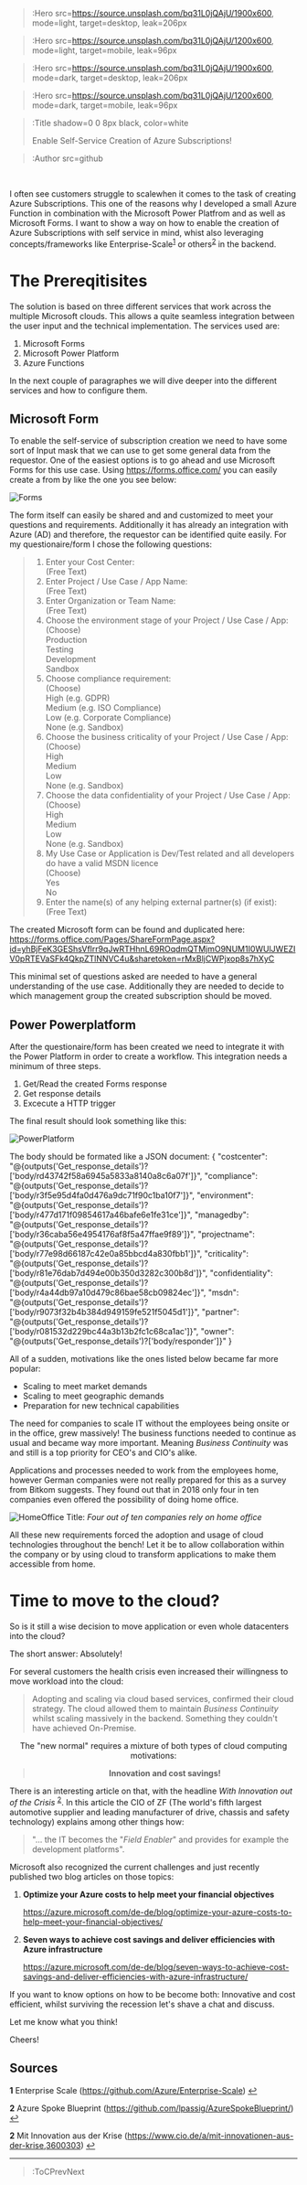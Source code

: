 > :Hero src=https://source.unsplash.com/bq31L0jQAjU/1900x600,
>       mode=light,
>       target=desktop,
>       leak=206px

> :Hero src=https://source.unsplash.com/bq31L0jQAjU/1200x600,
>       mode=light,
>       target=mobile,
>       leak=96px

> :Hero src=https://source.unsplash.com/bq31L0jQAjU/1900x600,
>       mode=dark,
>       target=desktop,
>       leak=206px

> :Hero src=https://source.unsplash.com/bq31L0jQAjU/1200x600,
>       mode=dark,
>       target=mobile,
>       leak=96px

> :Title shadow=0 0 8px black, color=white
>
> Enable Self-Service Creation of Azure Subscriptions!

> :Author src=github

<br>

I often see customers struggle to scalewhen it comes to the task of creating Azure Subscriptions. This one of the reasons why I developed a small Azure Function in combination with the Microsoft Power Platfrom and as well as Microsoft Forms. I want to show a way on how to enable the creation of Azure Subscriptions with self service in mind, whist also leveraging concepts/frameworks like Enterprise-Scale<sup id="a1">[1](#f1)</sup> or others<sup id="a2">[2](#f2)</sup> in the backend.   
 
# The Prereqitisites 
The solution is based on three different services that work across the multiple Microsoft clouds. This allows a quite seamless integration between the user input and the technical implementation. The services used are:   
   
1. Microsoft Forms
2. Microsoft Power Platform 
3. Azure Functions

In the next couple of paragraphes we will dive deeper into the different services and how to configure them. 

## Microsoft Form 
To enable the self-service of subscription creation we need to have some sort of Input mask that we can use to get some general data from the requestor. One of the easiest options is to go ahead and use Microsoft Forms for this use case. Using https://forms.office.com/ you can easily create a from by like the one you see below: 

![Forms](/img/Forms1.png)

The form itself can easily be shared and and customized to meet your questions and requirements. Additionally it has already an integration with Azure (AD) and therefore, the requestor can be identified quite easily. For my questionaire/form I chose the following questions: 

> 1. Enter your Cost Center: 
>    <br>(Free Text)
> 2. Enter Project / Use Case / App Name: 
>    <br>(Free Text)
> 3. Enter Organization or Team Name: 
>    <br>(Free Text)
> 4. Choose the environment stage of your Project / Use Case / App: 
>    <br>(Choose)
>    <br>Production
>    <br>Testing
>    <br>Development
>    <br>Sandbox
> 5. Choose compliance requirement:
>    <br>(Choose)
>    <br>High (e.g. GDPR)
>    <br>Medium (e.g. ISO Compliance)
>    <br>Low (e.g. Corporate Compliance)
>    <br>None (e.g. Sandbox)
> 6. Choose the business criticality of your Project / Use Case / App:
>    <br>(Choose)
>    <br>High
>    <br>Medium
>    <br>Low
>    <br>None (e.g. Sandbox)
> 7. Choose the data confidentiality of your Project / Use Case / App:
>    <br>(Choose)
>    <br>High
>    <br>Medium
>    <br>Low
>    <br>None (e.g. Sandbox)
> 8. My Use Case or Application is Dev/Test related and all developers do have a valid MSDN licence
>    <br>(Choose)
>    <br>Yes
>    <br>No
> 9. Enter the name(s) of any helping external partner(s) (if exist): 
>    <br>(Free Text)
>

The created Microsoft form can be found and duplicated here:
<br>https://forms.office.com/Pages/ShareFormPage.aspx?id=yhBjFeK3GEShsVflrr9qJwRTHhnL69ROqdmQTMjmO9NUM1I0WUlJWEZIV0pRTEVaSFk4QkpZTlNNVC4u&sharetoken=rMxBljCWPjxop8s7hXyC

This minimal set of questions asked are needed to have a general understanding of the use case. Additionally they are needed to decide to which management group the created subscription should be moved. 

## Power Powerplatform
 
After the questionaire/form has been created we need to integrate it with the Power Platform in order to create a workflow. This integration needs a minimum of three steps. 

1. Get/Read the created Forms response 
2. Get response details 
3. Excecute a HTTP trigger 

The final result should look something like this: 

![PowerPlatform](/img/PowerPlatform1.png)

The body should be formated like a JSON document: 
{
  "costcenter": "@{outputs('Get_response_details')?['body/rd43742f58a6945a5833a8140a8c6a07f']}",
  "compliance": "@{outputs('Get_response_details')?['body/r3f5e95d4fa0d476a9dc71f90c1ba10f7']}",
  "environment": "@{outputs('Get_response_details')?['body/r477d171f09854617a46bafe6e1fe31ce']}",
  "managedby": "@{outputs('Get_response_details')?['body/r36caba56e4954176af8f5a47ffae9f89']}",
  "projectname": "@{outputs('Get_response_details')?['body/r77e98d66187c42e0a85bbcd4a830fbb1']}",
  "criticality": "@{outputs('Get_response_details')?['body/r81e76dab7d494e00b350d3282c300b8d']}",
  "confidentiality": "@{outputs('Get_response_details')?['body/r4a44db97a10d479c86bae58cb09824ec']}",
  "msdn": "@{outputs('Get_response_details')?['body/r9073f32b4b384d949159fe521f5045d1']}",
  "partner": "@{outputs('Get_response_details')?['body/r081532d229bc44a3b13b2fc1c68ca1ac']}",
  "owner": "@{outputs('Get_response_details')?['body/responder']}"
}



All of a sudden, motivations like the ones listed below became far more popular:
 
- Scaling to meet market demands
- Scaling to meet geographic demands
- Preparation for new technical capabilities
 
The need for companies to scale IT without the employees being onsite or in the office, grew massively! The business functions needed to continue as usual and became way more important. Meaning *Business Continuity* was and still is a top priority for CEO's and CIO's alike. 
 
Applications and processes needed to work from the employees home, however German companies were not really prepared for this as a survey from Bitkom suggests. They found out that in 2018 only four in ten companies even offered the possibility of doing home office.
 
![HomeOffice](/img/Homeoffice_Germany.png)
Title: *Four out of ten companies rely on home office*
 
All these new requirements forced the adoption and usage of cloud technologies throughout the bench! Let it be to allow collaboration within the company or by using cloud to  transform applications to make them accessible from home.
 
# Time to move to the cloud?
 
So is it still a wise decision to move application or even whole datacenters into the cloud? 

The short answer: Absolutely! 
 
For several customers the health crisis even increased their willingness to move workload into the cloud: 
 
>Adopting and scaling via cloud based services, confirmed their cloud strategy. The cloud allowed them to maintain *Business Continuity* whilst scaling massively in the backend. Something they couldn't have achieved On-Premise.
 
<center>The "new normal" requires a mixture of both types of cloud computing motivations: 
</center>

**<center><blockquote>Innovation and cost savings!</center></blockquote>**

There is an interesting article on that, with the headline *With Innovation out of the Crisis* <sup id="a2">[2](#f2)</sup>. In this article the CIO of ZF (The world's fifth largest automotive supplier and leading manufacturer of drive, chassis and safety technology) explains among other things how: 
 
>"... the IT becomes the "*Field Enabler*" and provides for example the development platforms".
 
Microsoft also recognized the current challenges and just recently published two blog articles on those topics: 
 
1. **Optimize your Azure costs to help meet your financial objectives** 
   
   https://azure.microsoft.com/de-de/blog/optimize-your-azure-costs-to-help-meet-your-financial-objectives/ 
   
2. **Seven ways to achieve cost savings and deliver efficiencies with Azure infrastructure**
    
    https://azure.microsoft.com/de-de/blog/seven-ways-to-achieve-cost-savings-and-deliver-efficiencies-with-azure-infrastructure/ 
 
If you want to know options on how to be become both: Innovative and cost efficient, whilst surviving the recession let's shave a chat and discuss.

Let me know what you think!
 
Cheers!

## Sources
<b id="f1">1</b> Enterprise Scale (https://github.com/Azure/Enterprise-Scale) [↩](#a1)

<b id="f2">2</b> Azure Spoke Blueprint (https://github.com/lpassig/AzureSpokeBlueprint/) [↩](#a1)

<b id="f2">2</b> Mit Innovation aus der Krise (https://www.cio.de/a/mit-innovationen-aus-der-krise,3600303) [↩](#a2)



---

> :ToCPrevNext

